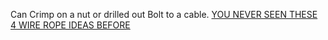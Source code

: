 Can Crimp on a nut or drilled out Bolt to a cable.
[YOU NEVER SEEN THESE 4 WIRE ROPE IDEAS BEFORE](https://youtu.be/1uSYKsHVkY8)
